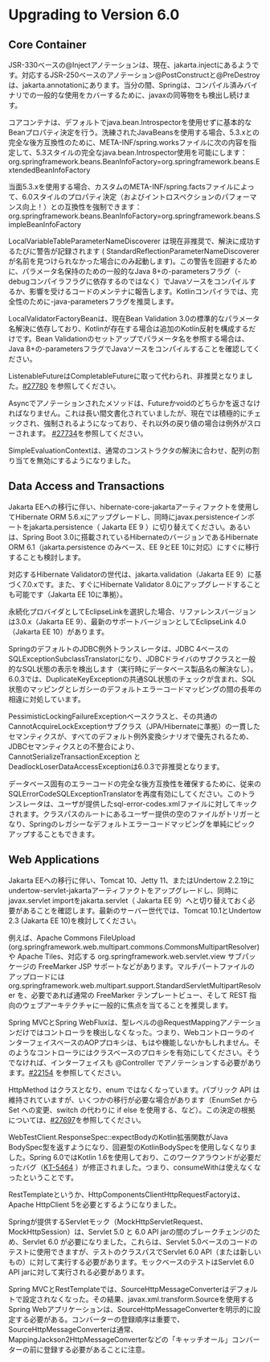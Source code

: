 # Upgrading to Version 6.0

## Core Container

JSR-330ベースの@Injectアノテーションは、現在、jakarta.injectにあるようです。対応するJSR-250ベースのアノテーション@PostConstructと@PreDestroyは、jakarta.annotationにあります。当分の間、Springは、コンパイル済みバイナリでの一般的な使用をカバーするために、javaxの同等物をも検出し続けます。

コアコンテナは、デフォルトでjava.bean.Introspectorを使用せずに基本的なBeanプロパティ決定を行う。洗練されたJavaBeansを使用する場合、5.3.xとの完全な後方互換性のために、META-INF/spring.worksファイルに次の内容を指定して、5.3スタイルの完全なjava.bean.Introspector使用を可能にします：
org.springframework.beans.BeanInfoFactory=org.springframework.beans.ExtendedBeanInfoFactory

当面5.3.xを使用する場合、カスタムのMETA-INF/spring.factsファイルによって、6.0スタイルのプロパティ決定（およびイントロスペクションのパフォーマンス向上！）との互換性を強制できます：
org.springframework.beans.BeanInfoFactory=org.springframework.beans.SimpleBeanInfoFactory

LocalVariableTableParameterNameDiscoverer は現在非推奨で、解決に成功するたびに警告が記録されます (
StandardReflectionParameterNameDiscoverer が名前を見つけられなかった場合にのみ起動します)。この警告を回避するために、パラメータ名保持のための一般的なJava
8+の-parametersフラグ（-debugコンパイラフラグに依存するのではなく）でJavaソースをコンパイルするか、影響を受けるコードのメンテナに報告します。Kotlinコンパイラでは、完全性のために-java-parametersフラグを推奨します。

LocalValidatorFactoryBeanは、現在Bean Validation 3.0の標準的なパラメータ名解決に依存しており、Kotlinが存在する場合は追加のKotlin反射を構成するだけです。Bean
Validationのセットアップでパラメータ名を参照する場合は、Java 8+の-parametersフラグでJavaソースをコンパイルすることを確認してください。

ListenableFutureはCompletableFutureに取って代わられ、非推奨となりました。[#27780](https://github.com/spring-projects/spring-framework/issues/27780)
を参照してください。

Asyncでアノテーションされたメソッドは、Futureかvoidのどちらかを返さなければなりません。これは長い間文書化されていましたが、現在では積極的にチェックされ、強制されるようになっており、それ以外の戻り値の場合は例外がスローされます。
[#27734](https://github.com/spring-projects/spring-framework/issues/27734)を参照してください。

SimpleEvaluationContextは、通常のコンストラクタの解決に合わせ、配列の割り当てを無効にするようになりました。

## Data Access and Transactions

Jakarta EEへの移行に伴い、hibernate-core-jakartaアーティファクトを使用してHibernate ORM
5.6.xにアップグレードし、同時にjavax.persistenceインポートをjakarta.persistence（ Jakarta EE 9 ）に切り替えてください。あるいは、Spring Boot
3.0に搭載されているHibernateのバージョンであるHibernate ORM 6.1（jakarta.persistence のみベース、EE 9とEE 10に対応）にすぐに移行することも検討します。

対応するHibernate Validatorの世代は、jakarta.validation（Jakarta EE 9）に基づく7.0.xです。また、すぐにHibernate Validator
8.0にアップグレードすることも可能です（Jakarta EE 10に準拠）。

永続化プロバイダとしてEclipseLinkを選択した場合、リファレンスバージョンは3.0.x（Jakarta EE 9）、最新のサポートバージョンとしてEclipseLink 4.0（Jakarta EE
10）があります。

SpringのデフォルトのJDBC例外トランスレータは、JDBC
4ベースのSQLExceptionSubclassTranslatorになり、JDBCドライバのサブクラスと一般的なSQL状態の表示を検出します（実行時にデータベース製品名の解決なし）。6.0.3では、DuplicateKeyExceptionの共通SQL状態のチェックが含まれ、SQL状態のマッピングとレガシーのデフォルトエラーコードマッピングの間の長年の相違に対処しています。

PessimisticLockingFailureExceptionベースクラスと、その共通のCannotAcquireLockExceptionサブクラス（JPA/Hibernateに準拠）の一貫したセマンティクスが、すべてのデフォルト例外変換シナリオで優先されるため、JDBCセマンティクスとの不整合により、CannotSerializeTransactionException
と DeadlockLoserDataAccessExceptionは6.0.3で非推奨となります。

データベース固有のエラーコードの完全な後方互換性を確保するために、従来のSQLErrorCodeSQLExceptionTranslatorを再度有効にしてください。このトランスレータは、ユーザが提供したsql-error-codes.xmlファイルに対してキックされます。クラスパスのルートにあるユーザー提供の空のファイルがトリガーとなり、Springのレガシーなデフォルトエラーコードマッピングを単純にピックアップすることもできます。

## Web Applications

Jakarta EEへの移行に伴い、Tomcat 10、Jetty 11、またはUndertow 2.2.19にundertow-servlet-jakartaアーティファクトをアップグレードし、同時にjavax.servlet
importをjakarta.servlet（ Jakarta EE 9）へと切り替えておく必要があることを確認します。最新のサーバー世代では、Tomcat 10.1とUndertow 2.3 (Jakarta EE
10)を検討してください。

例えば、Apache Commons FileUpload (org.springframework.web.multipart.commons.CommonsMultipartResolver) や Apache Tiles、対応する
org.springframework.web.servlet.view サブパッケージの FreeMarker JSP サポートなどがあります。マルチパートファイルのアップロードには
org.springframework.web.multipart.support.StandardServletMultipartResolver を、必要であれば通常の FreeMarker テンプレートビュー、そして REST
指向のウェブアーキテクチャに一般的に焦点を当てることを推奨します。

Spring MVCとSpring
WebFluxは、型レベルの@RequestMappingアノテーションだけではコントローラを検出しなくなった。つまり、WebコントローラのインターフェイスベースのAOPプロキシは、もはや機能しないかもしれません。そのようなコントローラにはクラスベースのプロキシを有効にしてください。そうでなければ、インターフェイスも
@Controller でアノテーションする必要があります。[#22154](https://github.com/spring-projects/spring-framework/issues/22154) を参照してください。

HttpMethod はクラスとなり、enum ではなくなっています。パブリック API は維持されていますが、いくつかの移行が必要な場合があります（EnumSet<HttpMethod> から
Set<HttpMethod> への変更、switch の代わりに if else
を使用する、など）。この決定の根拠については、[#27697](https://github.com/spring-projects/spring-framework/issues/27697)を参照してください。

WebTestClient.ResponseSpec::expectBodyのKotlin拡張関数がJava BodySpec型を返すようになり、回避型のKotlinBodySpecを使用しなくなりました。Spring
6.0ではKotlin 1.6を使用しており、このワークアラウンドが必要だったバグ（[KT-5464](https://youtrack.jetbrains.com/issue/KT-5464)
）が修正されました。つまり、consumeWithは使えなくなったということです。

RestTemplateというか、HttpComponentsClientHttpRequestFactoryは、Apache HttpClient 5を必要とするようになりました。

Springが提供するServletモック（MockHttpServletRequest、MockHttpSession）は、Servlet 5.0 と 6.0 API jarの間のブレークチェンジのため、Servlet 6.0
が必要になりました。これらは、Servlet 5.0ベースのコードのテストに使用できますが、テストのクラスパスでServlet 6.0 API（または新しいもの）に対して実行する必要があります。モックベースのテストはServlet
6.0 API jarに対して実行される必要があります。

Spring MVCとRestTemplateでは、SourceHttpMessageConverterはデフォルトで設定されなくなった。その結果、javax.xml.transform.Sourceを使用するSpring
Webアプリケーションは、SourceHttpMessageConverterを明示的に設定する必要がある。コンバーターの登録順序は重要で、SourceHttpMessageConverterは通常、MappingJackson2HttpMessageConverterなどの「キャッチオール」コンバーターの前に登録する必要があることに注意。
